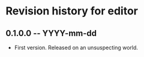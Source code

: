 # Revision history for editor

## 0.1.0.0  -- YYYY-mm-dd

* First version. Released on an unsuspecting world.
